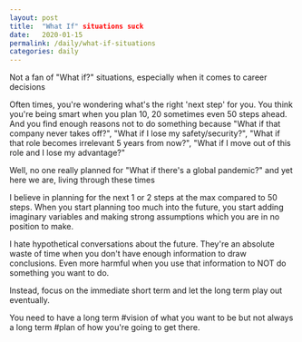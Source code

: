 ```yaml
---
layout: post
title:  "What If" situations suck
date:   2020-01-15
permalink: /daily/what-if-situations
categories: daily
---
```


Not a fan of "What if?" situations, especially when it comes to career decisions

Often times, you're wondering what's the right 'next step' for you. You think you're being smart when you plan 10, 20 sometimes even 50 steps ahead. And you find enough reasons not to do something because "What if that company never takes off?", "What if I lose my safety/security?", "What if that role becomes irrelevant 5 years from now?", "What if I move out of this role and I lose my advantage?"

Well, no one really planned for "What if there's a global pandemic?" and yet here we are, living through these times

I believe in planning for the next 1 or 2 steps at the max compared to 50 steps. When you start planning too much into the future, you start adding imaginary variables and making strong assumptions which you are in no position to make.

I hate hypothetical conversations about the future. They're an absolute waste of time when you don't have enough information to draw conclusions. Even more harmful when you use that information to NOT do something you want to do.

Instead, focus on the immediate short term and let the long term play out eventually.

You need to have a long term #vision of what you want to be but not always a long term #plan of how you're going to get there.
